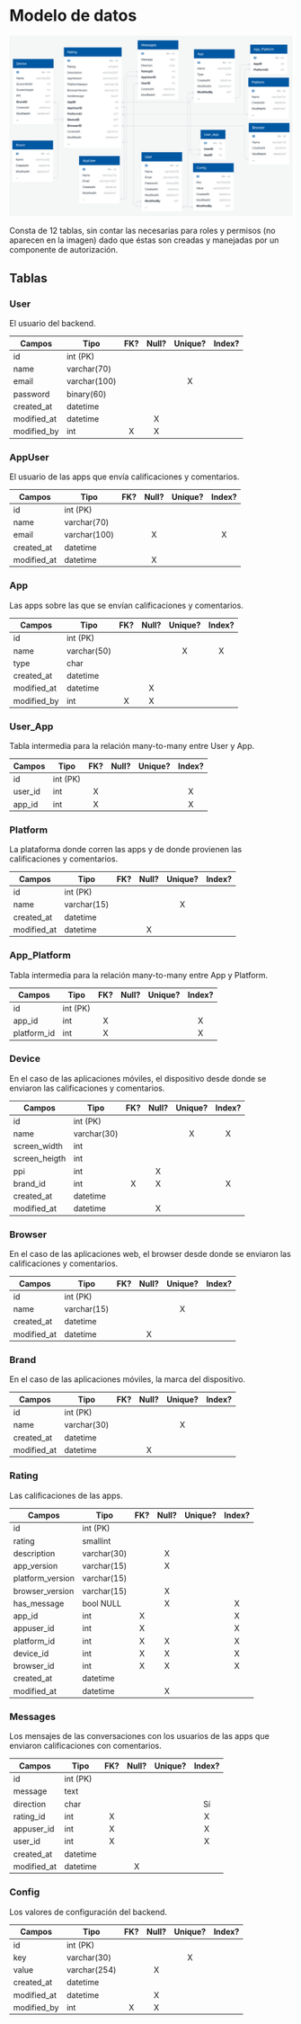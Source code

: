 # Modelo de datos

![Schema](https://github.com/gcba/hermes/raw/master/docs/images/schema.png)

Consta de 12 tablas, sin contar las necesarias para roles y permisos (no aparecen en la imagen) dado que éstas son creadas y manejadas por un componente de autorización.

## Tablas

### User

El usuario del backend.

|Campos          |Tipo                  | FK?   | Null? |Unique?|Index? |
|----------------|----------------------|:-----:|:-----:|:-----:|:-----:|
|id              |int (PK)              |       |       |       |       |
|name            |varchar(70)           |       |       |       |       |
|email           |varchar(100)          |       |       |X      |       |
|password        |binary(60)            |       |       |       |       |
|created_at      |datetime              |       |       |       |       |
|modified_at     |datetime              |       |X      |       |       |
|modified_by     |int                   |X      |X      |       |       |

### AppUser

El usuario de las apps que envía calificaciones y comentarios.

|Campos          |Tipo                  | FK?   | Null? |Unique?|Index? |
|----------------|----------------------|:-----:|:-----:|:-----:|:-----:|
|id              |int (PK)              |       |       |       |       |
|name            |varchar(70)           |       |       |       |       |
|email           |varchar(100)          |       |X      |       |X      |
|created_at      |datetime              |       |       |       |       |
|modified_at     |datetime              |       |X      |       |       |

### App

Las apps sobre las que se envían calificaciones y comentarios.

|Campos          |Tipo                  | FK?   | Null? |Unique?|Index? |
|----------------|----------------------|:-----:|:-----:|:-----:|:-----:|
|id              |int (PK)              |       |       |       |       |
|name            |varchar(50)           |       |       |X      |X      |
|type            |char                  |       |       |       |       |
|created_at      |datetime              |       |       |       |       |
|modified_at     |datetime              |       |X      |       |       |
|modified_by     |int                   |X      |X      |       |       |

### User_App

Tabla intermedia para la relación many-to-many entre User y App.

|Campos          |Tipo                  | FK?   | Null? |Unique?|Index? |
|----------------|----------------------|:-----:|:-----:|:-----:|:-----:|
|id              |int (PK)              |       |       |       |       |
|user_id         |int                   |X      |       |       |X      |
|app_id          |int                   |X      |       |       |X      |

### Platform

La plataforma donde corren las apps y de donde provienen las calificaciones y comentarios.

|Campos          |Tipo                  | FK?   | Null? |Unique?|Index? |
|----------------|----------------------|:-----:|:-----:|:-----:|:-----:|
|id              |int (PK)              |       |       |       |       |
|name            |varchar(15)           |       |       |X      |       |
|created_at      |datetime              |       |       |       |       |
|modified_at     |datetime              |       |X      |       |       |

### App_Platform

Tabla intermedia para la relación many-to-many entre App y Platform.

|Campos          |Tipo                  | FK?   | Null? |Unique?|Index? |
|----------------|----------------------|:-----:|:-----:|:-----:|:-----:|
|id              |int (PK)              |       |       |       |       |
|app_id          |int                   |X      |       |       |X      |
|platform_id     |int                   |X      |       |       |X      |

### Device

En el caso de las aplicaciones móviles, el dispositivo desde donde se enviaron las calificaciones y comentarios.

|Campos          |Tipo                  | FK?   | Null? |Unique?|Index? |
|----------------|----------------------|:-----:|:-----:|:-----:|:-----:|
|id              |int (PK)              |       |       |       |       |
|name            |varchar(30)           |       |       |X      |X      |
|screen_width    |int                   |       |       |       |       |
|screen_heigth   |int                   |       |       |       |       |
|ppi             |int                   |       |X      |       |       |
|brand_id        |int                   |X      |X      |       |X      |
|created_at      |datetime              |       |       |       |       |
|modified_at     |datetime              |       |X      |       |       |

### Browser

En el caso de las aplicaciones web, el browser desde donde se enviaron las calificaciones y comentarios.

|Campos          |Tipo                  | FK?   | Null? |Unique?|Index? |
|----------------|----------------------|:-----:|:-----:|:-----:|:-----:|
|id              |int (PK)              |       |       |       |       |
|name            |varchar(15)           |       |       |X      |       |
|created_at      |datetime              |       |       |       |       |
|modified_at     |datetime              |       |X      |       |       |

### Brand

En el caso de las aplicaciones móviles, la marca del dispositivo.

|Campos          |Tipo                  | FK?   | Null? |Unique?|Index? |
|----------------|----------------------|:-----:|:-----:|:-----:|:-----:|
|id              |int (PK)              |       |       |       |       |
|name            |varchar(30)           |       |       |X      |       |
|created_at      |datetime              |       |       |       |       |
|modified_at     |datetime              |       |X      |       |       |

### Rating

Las calificaciones de las apps.

|Campos          |Tipo                  | FK?   | Null? |Unique?|Index? |
|----------------|----------------------|:-----:|:-----:|:-----:|:-----:|
|id              |int (PK)              |       |       |       |       |
|rating          |smallint              |       |       |       |       |
|description     |varchar(30)           |       |X      |       |       |
|app_version     |varchar(15)           |       |X      |       |       |
|platform_version|varchar(15)           |       |       |       |       |
|browser_version |varchar(15)           |       |X      |       |       |
|has_message     |bool NULL             |       |X      |       |X      |
|app_id          |int                   |X      |       |       |X      |
|appuser_id      |int                   |X      |       |       |X      |
|platform_id     |int                   |X      |X      |       |X      |
|device_id       |int                   |X      |X      |       |X      |
|browser_id      |int                   |X      |X      |       |X      |
|created_at      |datetime              |       |       |       |       |
|modified_at     |datetime              |       |X      |       |       |

### Messages

Los mensajes de las conversaciones con los usuarios de las apps que enviaron calificaciones con comentarios.

|Campos          |Tipo                  | FK?   | Null? |Unique?|Index? |
|----------------|----------------------|:-----:|:-----:|:-----:|:-----:|
|id              |int (PK)              |       |       |       |       |
|message         |text                  |       |       |       |       |
|direction       |char                  |       |       |       |Sí     |
|rating_id       |int                   |X      |       |       |X      |
|appuser_id      |int                   |X      |       |       |X      |
|user_id         |int                   |X      |       |       |X      |
|created_at      |datetime              |       |       |       |       |
|modified_at     |datetime              |       |X      |       |       |

### Config

Los valores de configuración del backend.

|Campos          |Tipo                  | FK?   | Null? |Unique?|Index? |
|----------------|----------------------|:-----:|:-----:|:-----:|:-----:|
|id              |int (PK)              |       |       |       |       |
|key             |varchar(30)           |       |       |X      |       |
|value           |varchar(254)          |       |X      |       |       |
|created_at      |datetime              |       |       |       |       |
|modified_at     |datetime              |       |X      |       |       |
|modified_by     |int                   |X      |X      |       |       |